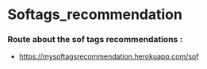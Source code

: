 # Softags_recommendation

### Route about the sof tags recommendations :
* https://mysoftagsrecommendation.herokuapp.com/sof

